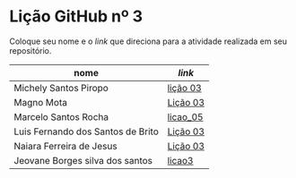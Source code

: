 # Lição GitHub nº 3

Coloque seu nome e o *link* que direciona para a atividade realizada em seu repositório.

nome                 | *link*
---------------------| ---
Michely Santos Piropo| [lição 03](https://github.com/Michelyy/licaoGH_03)
Magno Mota           | [Lição 03](https://github.com/Magno00/licao_03)
Marcelo Santos Rocha | [licao_05](https://github.com/mrocha2111s/licao_05)
Luis Fernando dos Santos de Brito | [Lição 03](https://github.com/fernando-lluis/licao_03)
Naiara Ferreira de Jesus | [Lição 03](https://github.com/naiaraferreira/licaoGH_03)
Jeovane Borges silva dos santos | [licao3](https://github.com/jeovane6/licao-3)

